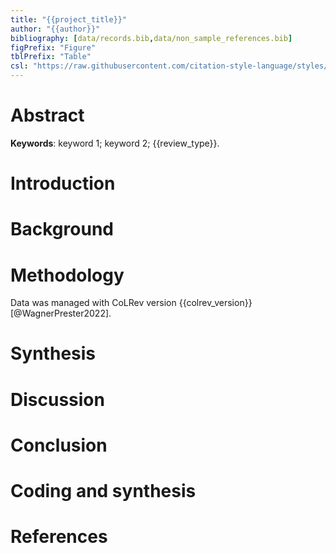 ```yaml
---
title: "{{project_title}}"
author: "{{author}}"
bibliography: [data/records.bib,data/non_sample_references.bib]
figPrefix: "Figure"
tblPrefix: "Table"
csl: "https://raw.githubusercontent.com/citation-style-language/styles/master/apa.csl"
---
```


# Abstract

**Keywords**: keyword 1; keyword 2; {{review_type}}.

# Introduction

# Background

# Methodology

Data was managed with CoLRev version {{colrev_version}} [@WagnerPrester2022].

# Synthesis

# Discussion

# Conclusion

# Coding and synthesis

<!-- NEW_RECORD_SOURCE -->

# References

